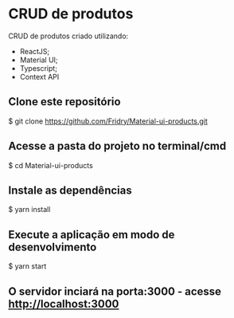 # CRUD de produtos

CRUD de produtos criado utilizando:

- ReactJS;
- Material UI;
- Typescript;
- Context API

## Clone este repositório

$ git clone <https://github.com/Fridry/Material-ui-products.git>

## Acesse a pasta do projeto no terminal/cmd

$ cd Material-ui-products

## Instale as dependências

$ yarn install

## Execute a aplicação em modo de desenvolvimento

$ yarn start

## O servidor inciará na porta:3000 - acesse <http://localhost:3000>
